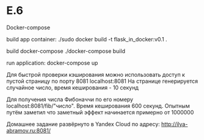 # E.6
Docker-compose

build app container:
  ./sudo docker build -t flask_in_docker:v0.1 .

build docker-compose
  ./docker-compose build
  
run application:
  docker-compose up
  
Для быстрой проверки кэширования можно использовать доступ к пустой страницу по порту 8081
localhost:8081 На странице генерируется случайное число, время кеширования - 10 секунд

Для получения числа Фибоначчи по его номеру
localhost:8081/fib/"число". Время кеширования 600 секунд.
Опытным путём заметил что заметный эффект начинается примерно от 1000000

Домашнее задание развёрнуто в Yandex Cloud по адресу: http://ilya-abramov.ru:8081/
